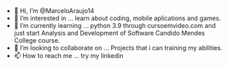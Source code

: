 - 👋 Hi, I’m @MarceloAraujo14
- 👀 I’m interested in ... learn about coding, mobile aplications and games.
- 🌱 I’m currently learning ... python 3.9 through cursoemvideo.com and just start Analysis and Development of Software Candido Mendes College course.
- 💞️ I’m looking to collaborate on ... Projects that i can training my abilities.
- 📫 How to reach me ... try my linkedin

<!---
MarceloAraujo14/MarceloAraujo14 is a ✨ special ✨ repository because its `README.md` (this file) appears on your GitHub profile.
You can click the Preview link to take a look at your changes.
--->
